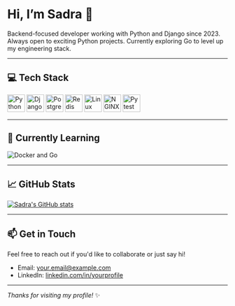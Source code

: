 # Hi, I’m Sadra 👋

Backend-focused developer working with Python and Django since 2023. Always open to exciting Python projects. Currently exploring Go to level up my engineering stack.

---

## 💻 Tech Stack

<p align="left">
  <img src="https://cdn.jsdelivr.net/gh/devicons/devicon/icons/python/python-original.svg" width="40" alt="Python" />
  <img src="https://cdn.jsdelivr.net/gh/devicons/devicon/icons/django/django-plain.svg" width="40" alt="Django" />
  <img src="https://cdn.jsdelivr.net/gh/devicons/devicon/icons/postgresql/postgresql-original.svg" width="40" alt="PostgreSQL" />
  <img src="https://cdn.jsdelivr.net/gh/devicons/devicon/icons/redis/redis-original.svg" width="40" alt="Redis" />
  <img src="https://cdn.jsdelivr.net/gh/devicons/devicon/icons/linux/linux-original.svg" width="40" alt="Linux" />
  <img src="https://cdn.jsdelivr.net/gh/devicons/devicon/icons/nginx/nginx-original.svg" width="40" alt="NGINX" />
  <img src="https://cdn.jsdelivr.net/gh/devicons/devicon/icons/pytest/pytest-original.svg" width="40" alt="Pytest" />
</p>

---

## 🚀 Currently Learning

<p align="left">
  <img src="https://skillicons.dev/icons?i=docker,go" alt="Docker and Go" />
</p>

---

## 📈 GitHub Stats

[![Sadra's GitHub stats](https://github-readme-stats.vercel.app/api?username=SaDR4M&show_icons=true&theme=radical)](https://github-readme-stats.vercel.app/api?username=SaDR4M&show_icons=true&theme=radical&include_all_commits=true
)

---

## 📫 Get in Touch

Feel free to reach out if you'd like to collaborate or just say hi!

- Email: your.email@example.com  
- LinkedIn: [linkedin.com/in/yourprofile](https://linkedin.com/in/yourprofile)

---

*Thanks for visiting my profile!* ✨
